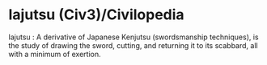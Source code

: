 # Iajutsu (Civ3)/Civilopedia

Iajutsu : A derivative of Japanese Kenjutsu (swordsmanship techniques), is the study of drawing the sword, cutting, and returning it to its scabbard, all with a minimum of exertion.